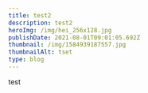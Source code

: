 ```yaml
---
title: test2
description: test2
heroImg: /img/hei_256x128.jpg
publishDate: 2021-08-01T09:01:05.692Z
thumbnail: /img/1584939187557.jpg
thumbnailAlt: tset
type: blog
---
```

test